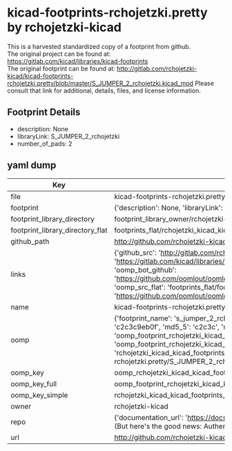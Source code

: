 # kicad-footprints-rchojetzki.pretty by rchojetzki-kicad  
This is a harvested standardized copy of a footprint from github.  
The original project can be found at:  
https://gitlab.com/kicad/libraries/kicad-footprints  
The original footprint can be found at:
http://gitlab.com/rchojetzki-kicad/kicad-footprints-rchojetzki.pretty/blob/master/S_JUMPER_2_rchojetzki.kicad_mod
Please consult that link for additional, details, files, and license information.  
## Footprint Details
* description: None  
* libraryLink: S_JUMPER_2_rchojetzki  
* number_of_pads: 2  
## yaml dump  
| Key | Value |  
| --- | --- |  
| file | kicad-footprints-rchojetzki.pretty/S_JUMPER_2_rchojetzki.kicad_mod |  
| footprint | {'description': None, 'libraryLink': 'S_JUMPER_2_rchojetzki', 'number_of_pads': 2} |  
| footprint_library_directory | footprint_library_owner/rchojetzki-kicad_kicad-footprints-rchojetzki.pretty |  
| footprint_library_directory_flat | footprints_flat/rchojetzki_kicad_kicad_footprints_rchojetzki_s_jumper_2_rchojetzki/working |  
| github_path | http://github.com/rchojetzki-kicad/kicad-footprints-rchojetzki.pretty/blob/master/S_JUMPER_2_rchojetzki.kicad_mod |  
| links | {'github_src': 'http://gitlab.com/rchojetzki-kicad/kicad-footprints-rchojetzki.pretty/blob/master/S_JUMPER_2_rchojetzki.kicad_mod', 'github_src_repo': 'https://gitlab.com/kicad/libraries/kicad-footprints', 'oomp_bot': 'footprints/rchojetzki_kicad_kicad_footprints_rchojetzki_s_jumper_2_rchojetzki/working', 'oomp_bot_github': 'https://github.com/oomlout/oomlout_oomp_footprint_bot/tree/main/footprints/rchojetzki_kicad_kicad_footprints_rchojetzki_s_jumper_2_rchojetzki/working', 'oomp_src_flat': 'footprints_flat/footprints_flat/rchojetzki_kicad_kicad_footprints_rchojetzki_s_jumper_2_rchojetzki/working', 'oomp_src_flat_github': 'https://github.com/oomlout/oomlout_oomp_footprint_src/tree/main/footprints_flat/rchojetzki_kicad_kicad_footprints_rchojetzki_s_jumper_2_rchojetzki/working'} |  
| name | kicad-footprints-rchojetzki.pretty |  
| oomp | {'footprint_name': 's_jumper_2_rchojetzki', 'library_name': 'kicad_footprints_rchojetzki', 'md5': 'c2c3c9eb0f32224b806b9205beefc1fe', 'md5_10': 'c2c3c9eb0f', 'md5_5': 'c2c3c', 'md5_6': 'c2c3c9', 'oomp_key': 'oomp_rchojetzki_kicad_kicad_footprints_rchojetzki_s_jumper_2_rchojetzki', 'oomp_key_extra': 'oomp_footprint_rchojetzki_kicad_kicad_footprints_rchojetzki_s_jumper_2_rchojetzki', 'oomp_key_full': 'oomp_footprint_rchojetzki_kicad_kicad_footprints_rchojetzki_s_jumper_2_rchojetzki_c2c3c9', 'oomp_key_simple': 'rchojetzki_kicad_kicad_footprints_rchojetzki_s_jumper_2_rchojetzki', 'original_filename': 'kicad-footprints-rchojetzki.pretty/S_JUMPER_2_rchojetzki.kicad_mod', 'owner_name': 'rchojetzki_kicad'} |  
| oomp_key | oomp_rchojetzki_kicad_kicad_footprints_rchojetzki_s_jumper_2_rchojetzki |  
| oomp_key_full | oomp_footprint_rchojetzki_kicad_kicad_footprints_rchojetzki_s_jumper_2_rchojetzki |  
| oomp_key_simple | rchojetzki_kicad_kicad_footprints_rchojetzki_s_jumper_2_rchojetzki |  
| owner | rchojetzki-kicad |  
| repo | {'documentation_url': 'https://docs.github.com/rest/overview/resources-in-the-rest-api#rate-limiting', 'message': "API rate limit exceeded for 84.66.173.59. (But here's the good news: Authenticated requests get a higher rate limit. Check out the documentation for more details.)"} |  
| url | http://github.com/rchojetzki-kicad/kicad-footprints-rchojetzki.pretty |  

